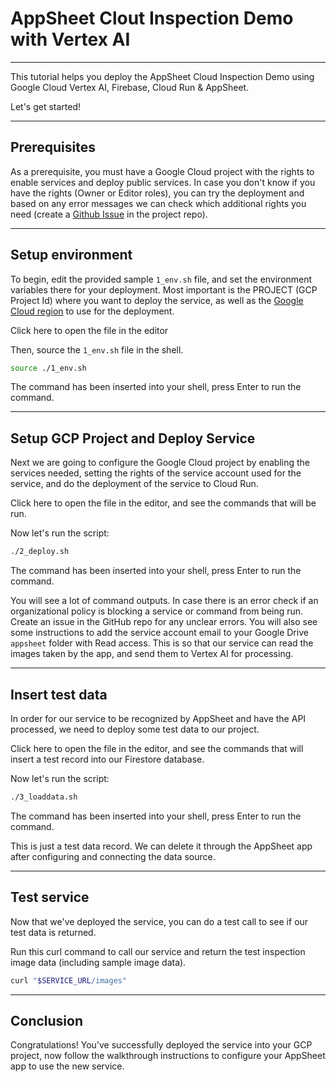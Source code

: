 # AppSheet Clout Inspection Demo with Vertex AI

---

This tutorial helps you deploy the AppSheet Cloud Inspection Demo using Google Cloud Vertex AI, Firebase, Cloud Run & AppSheet.

Let's get started!

---

## Prerequisites

As a prerequisite, you must have a Google Cloud project with the rights to enable services and deploy public services. In case you don't know if you have the rights (Owner or Editor roles), you can try the deployment and based on any error messages we can check which additional rights you need (create a [Github Issue](https://github.com/tyayers/appsheet-cloud-inspection-demo/issues) in the project repo).

---

## Setup environment

To begin, edit the provided sample `1_env.sh` file, and set the environment variables there for your deployment. Most important is the PROJECT (GCP Project Id) where you want to deploy the service, as well as the [Google Cloud region](https://cloud.google.com/compute/docs/regions-zones#available) to use for the deployment.

Click <walkthrough-editor-open-file filePath="1_env.sh">here</walkthrough-editor-open-file> to open the file in the editor

Then, source the `1_env.sh` file in the shell.

```sh
source ./1_env.sh
```

The command has been inserted into your shell, press Enter to run the command.

---

## Setup GCP Project and Deploy Service

Next we are going to configure the Google Cloud project by enabling the services needed, setting the rights of the service account used for the service, and do the deployment of the service to Cloud Run.

Click <walkthrough-editor-open-file filePath="2_deploy.sh">here</walkthrough-editor-open-file> to open the file in the editor, and see the commands that will be run.

Now let's run the script:

```sh
./2_deploy.sh
```

The command has been inserted into your shell, press Enter to run the command.

<walkthrough-footnote>You will see a lot of command outputs. In case there is an error check if an organizational policy is blocking a service or command from being run. Create an issue in the GitHub repo for any unclear errors. You will also see some instructions to add the service account email to your Google Drive `appsheet` folder with Read access. This is so that our service can read the images taken by the app, and send them to Vertex AI for processing.</walkthrough-footnote>

---

## Insert test data

In order for our service to be recognized by AppSheet and have the API processed, we need to deploy some test data to our project.

Click <walkthrough-editor-open-file filePath="3_loaddata.sh">here</walkthrough-editor-open-file> to open the file in the editor, and see the commands that will insert a test record into our Firestore database.

Now let's run the script:

```sh
./3_loaddata.sh
```

The command has been inserted into your shell, press Enter to run the command.

<walkthrough-footnote>This is just a test data record. We can delete it through the AppSheet app after configuring and connecting the data source.</walkthrough-footnote>

---

## Test service

Now that we've deployed the service, you can do a test call to see if our test data is returned.

Run this curl command to call our service and return the test inspection image data (including sample image data).

```sh
curl "$SERVICE_URL/images"
```

---

## Conclusion
<walkthrough-conclusion-trophy></walkthrough-conclusion-trophy>

Congratulations! You've successfully deployed the service into your GCP project, now follow the walkthrough instructions to configure your AppSheet app to use the new service.
<walkthrough-inline-feedback></walkthrough-inline-feedback>